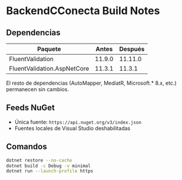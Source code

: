 # BackendCConecta Build Notes

## Dependencias

| Paquete | Antes | Después |
| --- | --- | --- |
| FluentValidation | 11.9.0 | 11.11.0 |
| FluentValidation.AspNetCore | 11.3.1 | 11.3.1 |

El resto de dependencias (AutoMapper, MediatR, Microsoft.* 8.x, etc.) permanecen sin cambios.

## Feeds NuGet
- Única fuente: `https://api.nuget.org/v3/index.json`
- Fuentes locales de Visual Studio deshabilitadas

## Comandos
```bash
dotnet restore --no-cache
dotnet build -c Debug -v minimal
dotnet run --launch-profile https
```
